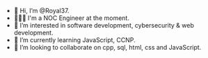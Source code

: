 - 👋 Hi, I’m @Royal37.
- 👨🏽‍💼 I'm a NOC Engineer at the moment.
- 👀 I’m interested in software development, cybersecurity & web development. 
- 🌱 I’m currently learning JavaScript, CCNP. 
- 💞️ I’m looking to collaborate on cpp, sql, html, css and JavaScript.

<!---
Royal37/Royal37 is a ✨ special ✨ repository because its `README.md` (this file) appears on your GitHub profile.
You can click the Preview link to take a look at your changes.
--->
